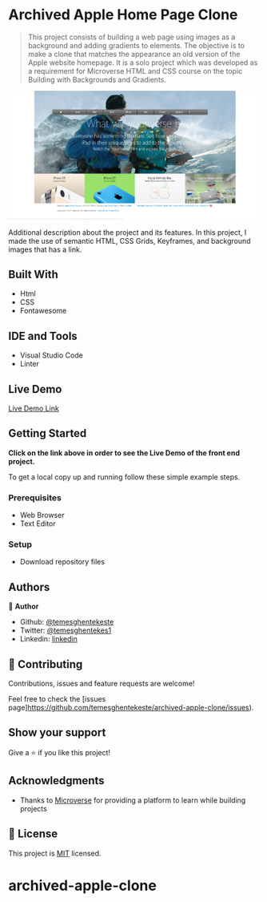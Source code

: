 # Archived Apple Home Page Clone

> This project consists of building a web page using images as a background and adding gradients to elements. The objective is to make a clone that matches the appearance an old version of the Apple website homepage. It is a solo project which was developed as a requirement for Microverse HTML and CSS course on the topic Building with Backgrounds and Gradients.

![screenshot](./images/app_screenshot.png)

Additional description about the project and its features.
In this project, I made the use of semantic HTML, CSS Grids, Keyframes, and background images that has a link.

## Built With

- Html
- CSS
- Fontawesome

## IDE and Tools

- Visual Studio Code
- Linter

## Live Demo

[Live Demo Link](https://rawcdn.githack.com/temesghentekeste/archived-apple-clone/c65adca208e6987299231a0b6beae663970ac398/index.html)

## Getting Started

**Click on the link above in order to see the Live Demo of the front end project.**

To get a local copy up and running follow these simple example steps.

### Prerequisites

- Web Browser
- Text Editor

### Setup

- Download repository files

## Authors

👤 **Author**

- Github: [@temesghentekeste](https://github.com/temesghentekeste)
- Twitter: [@temesghentekes1](https://twitter.com/temesghentekes1)
- Linkedin: [linkedin](https://www.linkedin.com/in/temesghen-tekeste-bahta-8b5243193/)

## 🤝 Contributing

Contributions, issues and feature requests are welcome!

Feel free to check the [issues page]https://github.com/temesghentekeste/archived-apple-clone/issues).

## Show your support

Give a ⭐️ if you like this project!

## Acknowledgments

- Thanks to [Microverse](https://www.microverse.org/) for providing a platform to learn while building projects

## 📝 License

This project is [MIT](lic.url) licensed.

# archived-apple-clone

